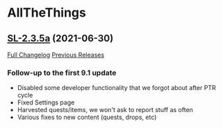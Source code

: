 # AllTheThings

## [SL-2.3.5a](https://github.com/DFortun81/AllTheThings/tree/SL-2.3.5a) (2021-06-30)
[Full Changelog](https://github.com/DFortun81/AllTheThings/compare/SL-2.3.5...SL-2.3.5a) [Previous Releases](https://github.com/DFortun81/AllTheThings/releases)

### Follow-up to the first 9.1 update

- Disabled some developer functionality that we forgot about after PTR cycle
- Fixed Settings page
- Harvested quests/items, we won't ask to report stuff as often
- Various fixes to new content (quests, drops, etc)
